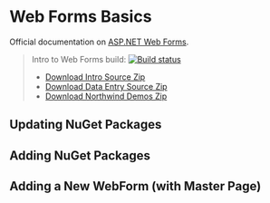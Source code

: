 # Web Forms Basics

Official documentation on [ASP.NET Web Forms](https://docs.microsoft.com/en-us/aspnet/web-forms/).

> Intro to Web Forms build: [![Build status](https://ci.appveyor.com/api/projects/status/8ihn6nj1m0t2ai0v/branch/CPSC-1517-A03?svg=true)](https://ci.appveyor.com/project/dgilleland/2018-jan-in-class/branch/CPSC-1517-A03)
>
> - [Download Intro Source Zip](https://ci.appveyor.com/api/buildjobs/6x8wbwd1ywwqrv47/artifacts/IntroToWebForms.zip)
> - [Download Data Entry Source Zip](https://ci.appveyor.com/api/buildjobs/59rm4tm7u2nrmjbo/artifacts/IntroToWebForms.zip)
> - [Download Northwind Demos Zip](https://ci.appveyor.com/api/buildjobs/bh78ichfdp0rac9u/artifacts/NorthwindDemo.zip)

## Updating NuGet Packages


## Adding NuGet Packages


## Adding a New WebForm (with Master Page)

